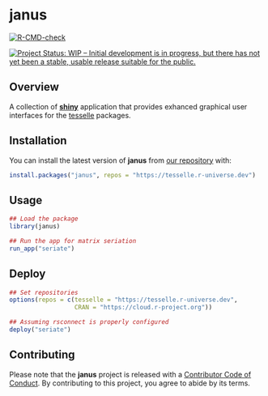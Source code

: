 
<!-- README.md is generated from README.Rmd. Please edit that file -->

# janus

<!-- badges: start -->

[![R-CMD-check](https://github.com/tesselle/janus/workflows/R-CMD-check/badge.svg)](https://github.com/tesselle/janus/actions)

[![Project Status: WIP – Initial development is in progress, but there
has not yet been a stable, usable release suitable for the
public.](https://www.repostatus.org/badges/latest/wip.svg)](https://www.repostatus.org/#wip)
<!-- badges: end -->

## Overview

A collection of [**shiny**](https://shiny.rstudio.com) application that
provides exhanced graphical user interfaces for the
[tesselle](https://www.tesselle.org) packages.

## Installation

You can install the latest version of **janus** from [our
repository](https://tesselle.r-universe.dev) with:

``` r
install.packages("janus", repos = "https://tesselle.r-universe.dev")
```

## Usage

``` r
## Load the package
library(janus)

## Run the app for matrix seriation
run_app("seriate")
```

## Deploy

``` r
## Set repositories
options(repos = c(tesselle = "https://tesselle.r-universe.dev",
                  CRAN = "https://cloud.r-project.org"))

## Assuming rsconnect is properly configured
deploy("seriate")
```

## Contributing

Please note that the **janus** project is released with a [Contributor
Code of Conduct](https://www.tesselle.org/conduct.html). By contributing
to this project, you agree to abide by its terms.
